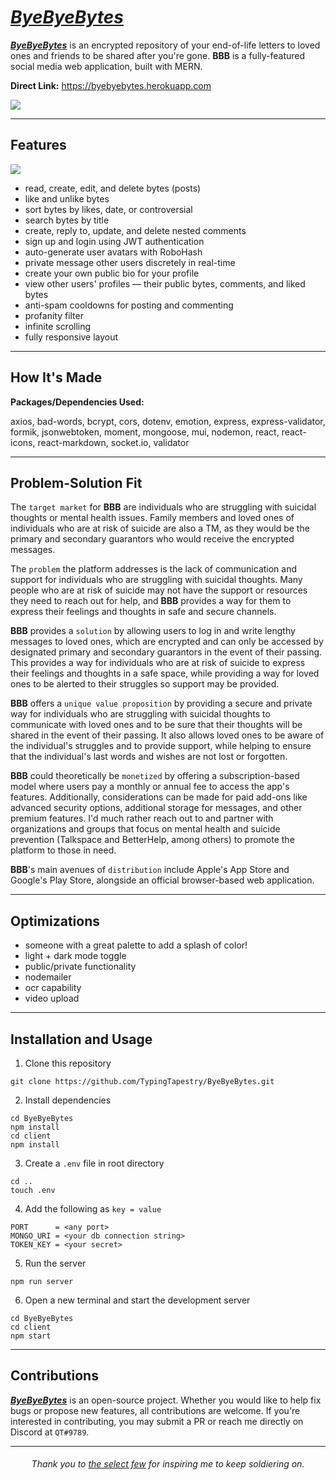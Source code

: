 # <a href="http://dlakhotia.com/ByeByeBytes" target="_blank" rel="noopener noreferrer"><b><i><ins>ByeByeBytes</ins></i></b></a>

<a href="http://dlakhotia.com/ByeByeBytes" target="_blank" rel="noopener noreferrer"><b><i><ins>ByeByeBytes</ins></i></b></a> is an encrypted repository of your end-of-life letters to loved ones and friends to be shared after you're gone. <b>BBB</b> is a fully-featured social media web application, built with MERN.

**Direct Link:** <a href="https://byebyebytes.herokuapp.com" target="_blank" rel="noopener noreferrer">https://byebyebytes.herokuapp.com</a>

<a href="http://dlakhotia.com/ByeByeBytes" target="_blank" rel="noopener noreferrer"><img src="https://i.ibb.co/LJkSczb/11111.jpg" /></a>

---

## Features

<a href="https://byebyebytes.herokuapp.com/" target="_blank" rel="noopener noreferrer"><img src="https://i.ibb.co/WxvsRVD/22222.jpg" /></a>
- read, create, edit, and delete bytes (posts)
- like and unlike bytes
- sort bytes by likes, date, or controversial
- search bytes by title
- create, reply to, update, and delete nested comments
- sign up and login using JWT authentication
- auto-generate user avatars with RoboHash
- private message other users discretely in real-time
- create your own public bio for your profile
- view other users' profiles — their public bytes, comments, and liked bytes
- anti-spam cooldowns for posting and commenting
- profanity filter
- infinite scrolling
- fully responsive layout

---

## How It's Made

**Packages/Dependencies Used:**

axios, bad-words, bcrypt, cors, dotenv, emotion, express, express-validator, formik, jsonwebtoken, moment, mongoose, mui, nodemon, react, react-icons, react-markdown, socket.io, validator

---

## Problem-Solution Fit

The `target market` for **BBB** are individuals who are struggling with suicidal thoughts or mental health issues. Family members and loved ones of individuals who are at risk of suicide are also a TM, as they would be the primary and secondary guarantors who would receive the encrypted messages.

The `problem` the platform addresses is the lack of communication and support for individuals who are struggling with suicidal thoughts. Many people who are at risk of suicide may not have the support or resources they need to reach out for help, and **BBB** provides a way for them to express their feelings and thoughts in safe and secure channels.

**BBB** provides a `solution` by allowing users to log in and write lengthy messages to loved ones, which are encrypted and can only be accessed by designated primary and secondary guarantors in the event of their passing. This provides a way for individuals who are at risk of suicide to express their feelings and thoughts in a safe space, while providing a way for loved ones to be alerted to their struggles so support may be provided.

**BBB** offers a `unique value proposition` by providing a secure and private way for individuals who are struggling with suicidal thoughts to communicate with loved ones and to be sure that their thoughts will be shared in the event of their passing. It also allows loved ones to be aware of the individual's struggles and to provide support, while helping to ensure that the individual's last words and wishes are not lost or forgotten.

**BBB** could theoretically be `monetized` by offering a subscription-based model where users pay a monthly or annual fee to access the app's features. Additionally, considerations can be made for paid add-ons like advanced security options, additional storage for messages, and other premium features. I'd much rather reach out to and partner with organizations and groups that focus on mental health and suicide prevention (Talkspace and BetterHelp, among others) to promote the platform to those in need.

**BBB**'s main avenues of `distribution` include Apple's App Store and Google's Play Store, alongside an official browser-based web application.

---

## Optimizations

- someone with a great palette to add a splash of color!
- light + dark mode toggle
- public/private functionality
- nodemailer
- ocr capability
- video upload

---

## Installation and Usage

1. Clone this repository
```
git clone https://github.com/TypingTapestry/ByeByeBytes.git
```
2. Install dependencies
```
cd ByeByeBytes
npm install
cd client
npm install
```
3. Create a `.env` file in root directory
```
cd ..
touch .env
```
4. Add the following as `key = value`
```
PORT      = <any port>
MONGO_URI = <your db connection string>
TOKEN_KEY = <your secret>
```
5. Run the server
```
npm run server
```
6. Open a new terminal and start the development server
```
cd ByeByeBytes
cd client
npm start
```

---

## Contributions

<a href="http://dlakhotia.com/ByeByeBytes" target="_blank" rel="noopener noreferrer"><b><i><ins>ByeByeBytes</ins></i></b></a> is an open-source project. Whether you would like to help fix bugs or propose new features, all contributions are welcome. If you're interested in contributing, you may submit a PR or reach me directly on Discord at `QT#9789`.

---

<h6 align="center">Thank you to <a href="http://dlakhotia.com/er" target="_blank" rel="noopener noreferrer">the select few</a> for inspiring me to keep soldiering on.</h6>
